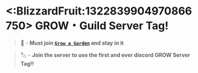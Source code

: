 # <:BlizzardFruit:1322839904970866750> GROW・Guild Server Tag!
> 🔴 - **Must join [`Grow a Garden`]( https://discord.gg/freeseeds ) and stay in it**

> 🏷️  - **__Join the server to use the first and ever discord GROW Server Tag!!__**